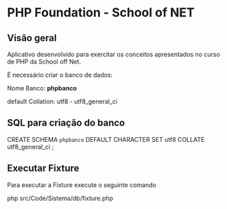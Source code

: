 PHP Foundation - School of NET
==============================

Visão geral
-----------

Aplicativo desenvolvido para exercitar os conceitos apresentados no curso de PHP da School off Net.


É necessário criar o banco de dados:

Nome Banco: **phpbanco**

default Collation: utf8 - utf8_general_ci


SQL para criação do banco
-------------------------

CREATE SCHEMA `phpbanco` DEFAULT CHARACTER SET utf8 COLLATE utf8_general_ci ;


Executar Fixture
----------------

Para executar a Fixture execute o seguinte comando

php src/Code/Sistema/db/fixture.php













